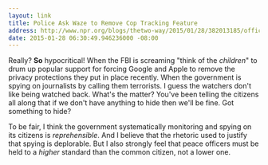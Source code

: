 ```yaml
---
layout: link
title: Police Ask Waze to Remove Cop Tracking Feature
address: http://www.npr.org/blogs/thetwo-way/2015/01/28/382013185/officers-ask-map-app-to-remove-police-tracking
date: 2015-01-28 06:30:49.946236000 -08:00
---
```


Really? **So** hypocritical! When the FBI is screaming "think of the *children*" to drum up popular support for forcing Google and Apple to remove the privacy protections they put in place recently. When the government is spying on journalists by calling them terrorists. I guess the watchers don't like being watched back. What's the matter? You've been telling the citizens all along that if we don't have anything to hide then we'll be fine. Got something to hide?

To be fair, I think the government systematically monitoring and spying on its citizens is *reprehensible*. And I believe that the rhetoric used to justify that spying is deplorable. But I also strongly feel that peace officers must be held to a *higher* standard than the common citizen, not a lower one.
